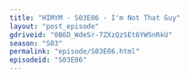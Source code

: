 ```yaml
---
title: "HIMYM - S03E06 - I'm Not That Guy"
layout: "post_episode"
gdriveid: "0B6D_WdeSr-7ZXzQzSEt6YW5nRkU"
season: "S03"
permalink: "episode/S03E06.html"
episodeid: "S03E06"
---
```


